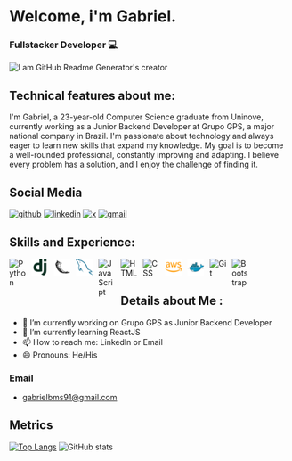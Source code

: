 # Welcome, i'm Gabriel. 

### Fullstacker Developer 💻

![I am GitHub Readme Generator's creator](https://pbs.twimg.com/media/Gl4ulSfXQAAqiaZ?format=jpg&name=medium)

## Technical features about me:

I'm Gabriel, a 23-year-old Computer Science graduate from Uninove, currently working as a Junior Backend Developer at Grupo GPS, a major national company in Brazil.
I'm passionate about technology and always eager to learn new skills that expand my knowledge. My goal is to become a well-rounded professional, constantly improving and adapting. I believe every problem has a solution, and I enjoy the challenge of finding it.


## Social Media

[<img src='https://cdn.jsdelivr.net/npm/simple-icons@3.0.1/icons/github.svg' alt='github' height='40'>](https://github.com/overcrown)  [<img src='https://cdn.jsdelivr.net/npm/simple-icons@3.0.1/icons/linkedin.svg' alt='linkedin' height='40'>](https://www.linkedin.com/in/gabriel-brito-268470132/)  [<img src='https://cdn.jsdelivr.net/npm/simple-icons@3.0.1/icons/twitter.svg' alt='x' height='40'>](https://x.com/OvercrownCoding)  [<img src='https://cdn.jsdelivr.net/npm/simple-icons@3.0.1/icons/gmail.svg' alt='gmail' height='40'>](mailto:gabrielbms91@gmail.com?subject=Hello&body=Write%20your%20message%20here
)


## Skills and Experience:

<img 
    align="left" 
    alt="Python" 
    title="Python"
    width="30px" 
    style="padding-right: 10px;" 
    src="https://cdn.jsdelivr.net/gh/devicons/devicon@latest/icons/python/python-original.svg" 
/>

<img 
    align="left" 
    alt="Django" 
    title="Django"
    width="30px" 
    style="padding-right: 10px;" 
    src="https://raw.githubusercontent.com/devicons/devicon/6910f0503efdd315c8f9b858234310c06e04d9c0/icons/django/django-plain.svg" 
/>

<img 
    align="left" 
    alt="Flask" 
    title="Flask"
    width="30px" 
    style="padding-right: 10px;" 
    src="https://raw.githubusercontent.com/devicons/devicon/6910f0503efdd315c8f9b858234310c06e04d9c0/icons/flask/flask-original.svg" 
/>

<img 
    align="left" 
    alt="MySQL" 
    title="MySQL"
    width="30px" 
    style="padding-right: 10px;" 
    src="https://raw.githubusercontent.com/devicons/devicon/6910f0503efdd315c8f9b858234310c06e04d9c0/icons/mysql/mysql-original.svg" 
/>

<img 
    align="left" 
    alt="JavaScript" 
    title="JavaScript"
    width="30px" 
    style="padding-right: 10px;" 
    src="https://cdn.jsdelivr.net/gh/devicons/devicon@latest/icons/javascript/javascript-original.svg" 
/>

<img 
    align="left" 
    alt="HTML"
    title="HTML" 
    width="30px" 
    style="padding-right: 10px;" 
    src="https://cdn.jsdelivr.net/gh/devicons/devicon@latest/icons/html5/html5-original.svg" 
/>

<img 
    align="left" 
    alt="CSS" 
    title="CSS"
    width="30px" 
    style="padding-right: 10px;" 
    src="https://cdn.jsdelivr.net/gh/devicons/devicon@latest/icons/css3/css3-original.svg" 
/>

<img 
    align="left" 
    alt="AWS" 
    title="AWS"
    width="30px"
    style="padding-right: 10px;" 
    src="https://raw.githubusercontent.com/devicons/devicon/6910f0503efdd315c8f9b858234310c06e04d9c0/icons/amazonwebservices/amazonwebservices-plain-wordmark.svg" 
/>

<img 
    align="left" 
    alt="Docker"
    title="Docker" 
    width="30px" 
    style="padding-right: 10px;" 
    src="https://raw.githubusercontent.com/devicons/devicon/ca28c779441053191ff11710fe24a9e6c23690d6/icons/docker/docker-original.svg" 
/>

<img 
    align="left" 
    alt="Git" 
    title="Git"
    width="30px" 
    style="padding-right: 10px;" 
    src="https://cdn.jsdelivr.net/gh/devicons/devicon@latest/icons/git/git-original.svg" 
/>

<img 
    align="left" 
    alt="Bootstrap"
    title="Bootstrap" 
    width="30px" 
    style="padding-right: 10px;" 
    src="https://cdn.jsdelivr.net/gh/devicons/devicon@latest/icons/bootstrap/bootstrap-original.svg" 
/>

<br/>
<br/>

## Details about Me :

- 🔭 I’m currently working on Grupo GPS as Junior Backend Developer
- 🌱 I’m currently learning ReactJS 
- 📫 How to reach me: Linkedln or Email
- 😄 Pronouns: He/His


### Email
- gabrielbms91@gmail.com


## Metrics

[![Top Langs](https://github-readme-stats.vercel.app/api/top-langs/?username=overcrown)](https://github.com/anuraghazra/github-readme-stats) ![GitHub stats](https://github-readme-stats.vercel.app/api?username=overcrown&show_icons=true)  

